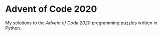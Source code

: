# Advent of Code 2020

My solutions to the _Advent of Code 2020_ programming puzzles written in Python.
